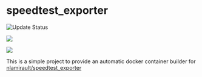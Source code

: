 # speedtest_exporter

![Update Status](https://concourse.whitwell.dev/api/v1/teams/main/pipelines/speedtest_exporter/badge)

[![](https://images.microbadger.com/badges/image/tnwhitwell/speedtest_exporter.svg)](https://microbadger.com/images/tnwhitwell/speedtest_exporter "Get your own image badge on microbadger.com")

[![](https://images.microbadger.com/badges/version/tnwhitwell/speedtest_exporter.svg)](https://microbadger.com/images/tnwhitwell/speedtest_exporter "Get your own version badge on microbadger.com")

This is a simple project to provide an automatic docker container builder for [nlamirault/speedtest_exporter](https://github.com/nlamirault/speedtest_exporter)
